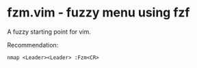 # fzm.vim - fuzzy menu using fzf

A fuzzy starting point for vim.

Recommendation:


	nmap <Leader><Leader> :Fzm<CR>

